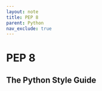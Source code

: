 ```yaml
---
layout: note
title: PEP 8
parent: Python
nav_exclude: true
---
```


# PEP 8

## The Python Style Guide
